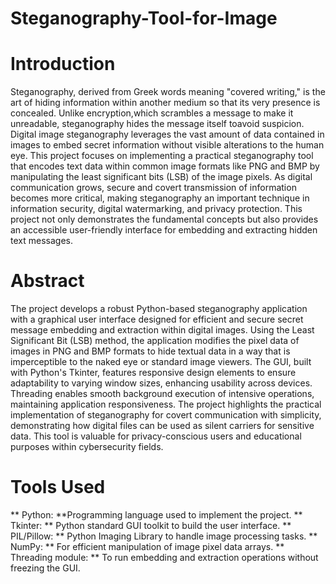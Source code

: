 # Steganography-Tool-for-Image
# Introduction
Steganography, derived from Greek words meaning "covered writing," is the art of hiding information within another medium so that its very presence is concealed. Unlike encryption,which scrambles a message to make it unreadable, steganography hides the message itself toavoid suspicion. Digital image steganography leverages the vast amount of data contained in images to embed secret information without visible alterations to the human eye. This project focuses on implementing a practical steganography tool that encodes text data within common image formats like PNG and BMP by manipulating the least significant bits (LSB) of the image pixels. As digital communication grows, secure and covert transmission of information becomes more critical, making steganography an important technique in information security, digital watermarking, and privacy protection. This project not only demonstrates the fundamental concepts but also provides an accessible user-friendly interface for embedding and extracting hidden text messages.
# Abstract
The project develops a robust Python-based steganography application with a graphical user interface designed for efficient and secure secret message embedding and extraction within digital images. Using the Least Significant Bit (LSB) method, the application modifies the pixel data of images in PNG and BMP formats to hide textual data in a way that is imperceptible to the naked eye or standard image viewers. The GUI, built with Python's Tkinter, features responsive design elements to ensure adaptability to varying window sizes, enhancing usability across devices. Threading enables smooth background execution of intensive operations, maintaining application responsiveness. The project highlights the practical implementation of steganography for covert communication with simplicity, demonstrating how digital files can be used as silent carriers for sensitive data. This tool is valuable for privacy-conscious users and educational purposes within cybersecurity fields.
# Tools Used
** Python: **Programming language used to implement the project.
** Tkinter: ** Python standard GUI toolkit to build the user interface.
** PIL/Pillow: ** Python Imaging Library to handle image processing tasks.
** NumPy: ** For efficient manipulation of image pixel data arrays.
** Threading module: ** To run embedding and extraction operations without freezing the GUI.
